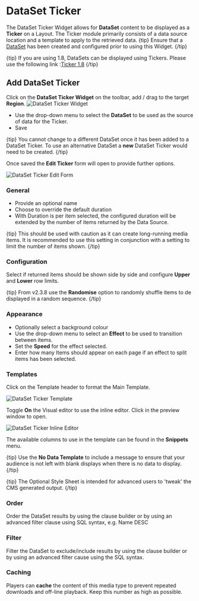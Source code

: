<!--toc=widgets-->
# DataSet Ticker

The DataSet Ticker Widget allows for **DataSet** content to be displayed as a **Ticker** on a Layout. The Ticker module primarily consists of a data source location and a template to apply to the retrieved data.
{tip}
Ensure that a [DataSet](https://xibo.org.uk/manual/en/media_datasets.html) has been created and configured prior to using this Widget.
{/tip}

{tip}
If you are using 1.8, DataSets can be displayed using Tickers. Please use the following link :[Ticker 1.8](media_module_ticker_1.8.html)
{/tip}



## Add DataSet Ticker

Click on the **DataSet Ticker Widget** on the toolbar,  add / drag to the target **Region**.  ![DataSet Ticker Widget](img/v2_media_datasetticker_widget.png)

- Use the drop-down menu to select the **DataSet** to be used as the source of data for the Ticker.
- Save

{tip}
You cannot change to a different DataSet once it has been added to a DataSet Ticker. To use an alternative DataSet a **new** DataSet Ticker would need to be created.
{/tip}

Once saved the **Edit Ticker** form will open to provide further options.

![DataSet Ticker Edit Form](img/v2_media_datasetticker_edit.png)

### General

- Provide an optional name
- Choose to override the default duration
- With Duration is per item selected, the configured duration will be extended by the number of items returned by the Data Source.

{tip}
This should be used with caution as it can create long-running media items. It is recommended to use this setting in conjunction with a setting to limit the number of items shown.
{/tip}

### Configuration

Select if returned items should be shown side by side and configure **Upper** and **Lower** row limits.

{tip}
From v2.3.8 use the **Randomise** option to randomly shuffle items to de displayed in a random sequence.
{/tip}

### Appearance

- Optionally select a background colour
- Use the drop-down menu to select an **Effect** to be used to transition between items.
- Set the **Speed** for the effect selected.
- Enter how many Items should appear on each page if an effect to split items has been selected.

### Templates

Click on the Template header to format the Main Template.

![DataSet Ticker Template](img/v2_media_datasetticker_templates.png)

Toggle **On** the Visual editor to use the inline editor. Click in the preview window to open. 

![DataSet Ticker Inline Editor](img/v2_media_datasetticker_inlineeditor.png)

The available columns to use in the template can be found in the **Snippets** menu.

{tip}
Use the **No Data Template** to include a message to ensure that your audience is not left with blank displays when there is no data to display.
{/tip}

{tip}
The Optional Style Sheet is intended for advanced users to 'tweak' the CMS generated output.
{/tip}

### Order

Order the DataSet results by using the clause builder or by using an advanced filter clause using SQL syntax, e.g. Name DESC

### Filter

Filter the DataSet to exclude/include results by using the clause builder or by using an advanced filter cause using the SQL syntax.

### Caching

Players can **cache** the content of this media type to prevent repeated downloads and off-line playback. Keep this number as high as possible.
















